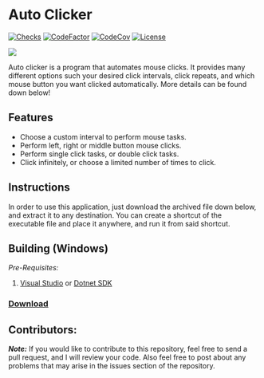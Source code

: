 # Auto Clicker
[![Checks](https://img.shields.io/github/check-runs/Iswenzz/AutoClicker/master?logo=github)](https://github.com/Iswenzz/AutoClicker/actions)
[![CodeFactor](https://img.shields.io/codefactor/grade/github/Iswenzz/AutoClicker?label=codefactor&logo=codefactor)](https://www.codefactor.io/repository/github/iswenzz/AutoClicker)
[![CodeCov](https://img.shields.io/codecov/c/github/Iswenzz/AutoClicker?label=codecov&logo=codecov)](https://codecov.io/gh/Iswenzz/AutoClicker)
[![License](https://img.shields.io/github/license/Iswenzz/AutoClicker?color=blue&logo=gitbook&logoColor=white)](https://github.com/Iswenzz/AutoClicker/blob/master/LICENSE)

![](https://i.imgur.com/RQnPK8v.png)

Auto clicker is a program that automates mouse clicks. It provides many different options such your desired click intervals, click repeats, and which mouse button you want
clicked automatically. More details can be found down below!

## Features
* Choose a custom interval to perform mouse tasks.
* Perform left, right or middle button mouse clicks.
* Perform single click tasks, or double click tasks.
* Click infinitely, or choose a limited number of times to click.

## Instructions
In order to use this application, just download the archived file down below, and extract it to any destination. You can create a shortcut of the executable file and place it anywhere, and run it from said shortcut.

## Building (Windows)
_Pre-Requisites:_
1. [Visual Studio](https://visualstudio.microsoft.com/) or [Dotnet SDK](https://dotnet.microsoft.com/download)

### [Download](https://github.com/Iswenzz/AutoClicker/releases)

## Contributors:
***Note:*** If you would like to contribute to this repository, feel free to send a pull request, and I will review your code. Also feel free to post about any problems that may arise in the issues section of the repository.
